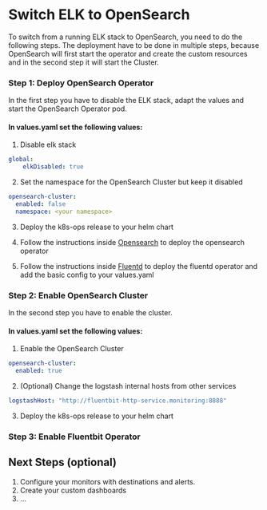 # Switch ELK to OpenSearch

To switch from a running ELK stack to OpenSearch, you need to do the following steps.
The deployment have to be done in multiple steps, because OpenSearch will first start the operator and create the custom resources and in the second step it will start the Cluster.

### Step 1: Deploy OpenSearch Operator
In the first step you have to disable the ELK stack, adapt the values and start the OpenSearch Operator pod.

#### In values.yaml set the following values:

1. Disable elk stack
```yaml
global:
    elkDisabled: true
```

2. Set the namespace for the OpenSearch Cluster but keep it disabled
```yaml
opensearch-cluster:
  enabled: false
  namespace: <your namespace>
```

3. Deploy the k8s-ops release to your helm chart

4. Follow the instructions inside [Opensearch](opensearch.md) to deploy the opensearch operator

5. Follow the instructions inside [Fluentd](fluentd.md) to deploy the fluentd operator and add the basic config to your values.yaml

### Step 2: Enable OpenSearch Cluster

In the second step you have to enable the cluster.

#### In values.yaml set the following values:

1. Enable the OpenSearch Cluster
```yaml
opensearch-cluster:
  enabled: true
```

2. (Optional) Change the logstash internal hosts from other services
```yaml
logstashHost: "http://fluentbit-http-service.monitoring:8888"
```

3. Deploy the k8s-ops release to your helm chart

### Step 3: Enable Fluentbit Operator

## Next Steps (optional)
1. Configure your monitors with destinations and alerts.
2. Create your custom dashboards
3. ...